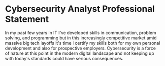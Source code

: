 # Cybersecurity Analyst Professional Statement

In my past few years in IT I've developed skills in communication, problem solving, and programming but in this increasingly competitive market amid massive big tech layoffs it's time I certify my skills both for my own personal development and also for prospective employers. Cybersecurity is a force of nature at this point in the modern digital landscape and not keeping up with today's standards could have serious consequences. 
